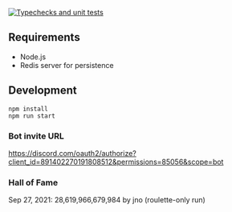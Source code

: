 [![Typechecks and unit tests](https://github.com/pshc/skunk/actions/workflows/test.yml/badge.svg)](https://github.com/pshc/skunk/actions/workflows/test.yml)

## Requirements

- Node.js
- Redis server for persistence

## Development

```
npm install
npm run start
```

### Bot invite URL

https://discord.com/oauth2/authorize?client_id=891402270191808512&permissions=85056&scope=bot

### Hall of Fame

Sep 27, 2021: 28,619,966,679,984 by jno (roulette-only run)
